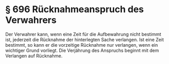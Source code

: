 # § 696 Rücknahmeanspruch des Verwahrers
Der Verwahrer kann, wenn eine Zeit für die Aufbewahrung nicht bestimmt ist, jederzeit die Rücknahme der hinterlegten Sache verlangen. Ist eine Zeit bestimmt, so kann er die vorzeitige Rücknahme nur verlangen, wenn ein wichtiger Grund vorliegt. Die Verjährung des Anspruchs beginnt mit dem Verlangen auf Rücknahme.